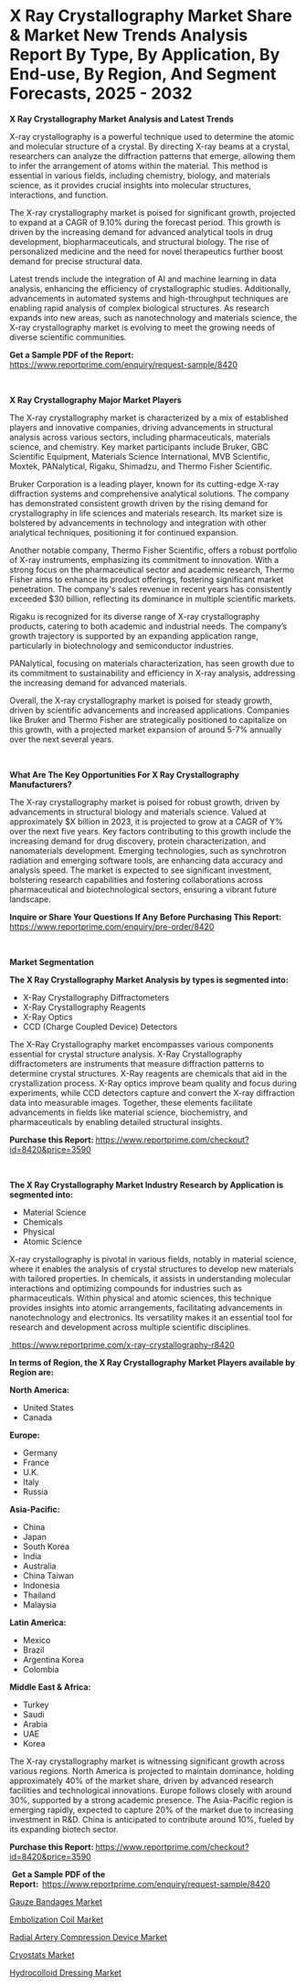 <p><h1>X Ray Crystallography Market Share & Market New Trends Analysis Report By Type, By Application, By End-use, By Region, And Segment Forecasts, 2025 - 2032</h1></p><p><strong>X Ray Crystallography Market Analysis and Latest Trends</strong></p>
<p><p>X-ray crystallography is a powerful technique used to determine the atomic and molecular structure of a crystal. By directing X-ray beams at a crystal, researchers can analyze the diffraction patterns that emerge, allowing them to infer the arrangement of atoms within the material. This method is essential in various fields, including chemistry, biology, and materials science, as it provides crucial insights into molecular structures, interactions, and function.</p><p>The X-ray crystallography market is poised for significant growth, projected to expand at a CAGR of 9.10% during the forecast period. This growth is driven by the increasing demand for advanced analytical tools in drug development, biopharmaceuticals, and structural biology. The rise of personalized medicine and the need for novel therapeutics further boost demand for precise structural data.</p><p>Latest trends include the integration of AI and machine learning in data analysis, enhancing the efficiency of crystallographic studies. Additionally, advancements in automated systems and high-throughput techniques are enabling rapid analysis of complex biological structures. As research expands into new areas, such as nanotechnology and materials science, the X-ray crystallography market is evolving to meet the growing needs of diverse scientific communities.</p></p>
<p><strong>Get a Sample PDF of the Report:&nbsp;</strong> <a href="https://www.reportprime.com/enquiry/request-sample/8420?utm_campaign=2138&utm_medium=2&utm_source=Github&utm_content=ia&utm_term=19032025&utm_id=x-ray-crystallography">https://www.reportprime.com/enquiry/request-sample/8420</a></p>
<p>&nbsp;</p>
<p><strong>X Ray Crystallography Major Market Players</strong></p>
<p><p>The X-ray crystallography market is characterized by a mix of established players and innovative companies, driving advancements in structural analysis across various sectors, including pharmaceuticals, materials science, and chemistry. Key market participants include Bruker, GBC Scientific Equipment, Materials Science International, MVB Scientific, Moxtek, PANalytical, Rigaku, Shimadzu, and Thermo Fisher Scientific.</p><p>Bruker Corporation is a leading player, known for its cutting-edge X-ray diffraction systems and comprehensive analytical solutions. The company has demonstrated consistent growth driven by the rising demand for crystallography in life sciences and materials research. Its market size is bolstered by advancements in technology and integration with other analytical techniques, positioning it for continued expansion.</p><p>Another notable company, Thermo Fisher Scientific, offers a robust portfolio of X-ray instruments, emphasizing its commitment to innovation. With a strong focus on the pharmaceutical sector and academic research, Thermo Fisher aims to enhance its product offerings, fostering significant market penetration. The company's sales revenue in recent years has consistently exceeded $30 billion, reflecting its dominance in multiple scientific markets.</p><p>Rigaku is recognized for its diverse range of X-ray crystallography products, catering to both academic and industrial needs. The company’s growth trajectory is supported by an expanding application range, particularly in biotechnology and semiconductor industries. </p><p>PANalytical, focusing on materials characterization, has seen growth due to its commitment to sustainability and efficiency in X-ray analysis, addressing the increasing demand for advanced materials.</p><p>Overall, the X-ray crystallography market is poised for steady growth, driven by scientific advancements and increased applications. Companies like Bruker and Thermo Fisher are strategically positioned to capitalize on this growth, with a projected market expansion of around 5-7% annually over the next several years.</p></p>
<p>&nbsp;</p>
<p><strong>What Are The Key Opportunities For X Ray Crystallography Manufacturers?</strong></p>
<p><p>The X-ray crystallography market is poised for robust growth, driven by advancements in structural biology and materials science. Valued at approximately $X billion in 2023, it is projected to grow at a CAGR of Y% over the next five years. Key factors contributing to this growth include the increasing demand for drug discovery, protein characterization, and nanomaterials development. Emerging technologies, such as synchrotron radiation and emerging software tools, are enhancing data accuracy and analysis speed. The market is expected to see significant investment, bolstering research capabilities and fostering collaborations across pharmaceutical and biotechnological sectors, ensuring a vibrant future landscape.</p></p>
<p><strong>Inquire or Share Your Questions If Any Before Purchasing This Report:</strong> <a href="https://www.reportprime.com/enquiry/pre-order/8420?utm_campaign=2138&utm_medium=2&utm_source=Github&utm_content=ia&utm_term=19032025&utm_id=x-ray-crystallography">https://www.reportprime.com/enquiry/pre-order/8420</a></p>
<p>&nbsp;</p>
<p><strong>Market Segmentation</strong></p>
<p><strong>The X Ray Crystallography Market Analysis by types is segmented into:</strong></p>
<p><ul><li>X-Ray Crystallography Diffractometers</li><li>X-Ray Crystallography Reagents</li><li>X-Ray Optics</li><li>CCD (Charge Coupled Device) Detectors</li></ul></p>
<p><p>The X-Ray Crystallography market encompasses various components essential for crystal structure analysis. X-Ray Crystallography diffractometers are instruments that measure diffraction patterns to determine crystal structures. X-Ray reagents are chemicals that aid in the crystallization process. X-Ray optics improve beam quality and focus during experiments, while CCD detectors capture and convert the X-ray diffraction data into measurable images. Together, these elements facilitate advancements in fields like material science, biochemistry, and pharmaceuticals by enabling detailed structural insights.</p></p>
<p><strong>Purchase this Report:&nbsp;</strong><a href="https://www.reportprime.com/checkout?id=8420&price=3590&utm_campaign=2138&utm_medium=2&utm_source=Github&utm_content=ia&utm_term=19032025&utm_id=x-ray-crystallography">https://www.reportprime.com/checkout?id=8420&price=3590</a></p>
<p>&nbsp;</p>
<p><strong>The X Ray Crystallography Market Industry Research by Application is segmented into:</strong></p>
<p><ul><li>Material Science</li><li>Chemicals</li><li>Physical</li><li>Atomic Science</li></ul></p>
<p><p>X-ray crystallography is pivotal in various fields, notably in material science, where it enables the analysis of crystal structures to develop new materials with tailored properties. In chemicals, it assists in understanding molecular interactions and optimizing compounds for industries such as pharmaceuticals. Within physical and atomic sciences, this technique provides insights into atomic arrangements, facilitating advancements in nanotechnology and electronics. Its versatility makes it an essential tool for research and development across multiple scientific disciplines.</p></p>
<p><a href="https://www.reportprime.com/x-ray-crystallography-r8420?utm_campaign=2138&utm_medium=2&utm_source=Github&utm_content=ia&utm_term=19032025&utm_id=x-ray-crystallography">&nbsp;https://www.reportprime.com/x-ray-crystallography-r8420</a></p>
<p><strong>In terms of Region, the X Ray Crystallography Market Players available by Region are:</strong></p>
<p>
    <p> <strong> North America: </strong>
        <ul>
            <li>United States</li>
            <li>Canada</li>
        </ul>
        </p> 
    <p> <strong> Europe: </strong>
        <ul>
            <li>Germany</li>
            <li>France</li>
            <li>U.K.</li>
            <li>Italy</li>
            <li>Russia</li>
        </ul>
        </p> 
    <p> <strong> Asia-Pacific: </strong>
        <ul>
            <li>China</li>
            <li>Japan</li>
            <li>South Korea</li>
            <li>India</li>
            <li>Australia</li>
            <li>China Taiwan</li>
            <li>Indonesia</li>
            <li>Thailand</li>
            <li>Malaysia</li>
        </ul>
        </p> 
    <p> <strong> Latin America: </strong>
        <ul>
            <li>Mexico</li>
            <li>Brazil</li>
            <li>Argentina Korea</li>
            <li>Colombia</li>
        </ul>
        </p> 
    <p> <strong> Middle East & Africa: </strong>
        <ul>
            <li>Turkey</li>
            <li>Saudi</li>
            <li>Arabia</li>
            <li>UAE</li>
            <li>Korea</li>
        </ul>
    </p>
    </p>
<p><p>The X-ray crystallography market is witnessing significant growth across various regions. North America is projected to maintain dominance, holding approximately 40% of the market share, driven by advanced research facilities and technological innovations. Europe follows closely with around 30%, supported by a strong academic presence. The Asia-Pacific region is emerging rapidly, expected to capture 20% of the market due to increasing investment in R&D. China is anticipated to contribute around 10%, fueled by its expanding biotech sector.</p></p>
<p><strong>Purchase this Report: </strong><a href="https://www.reportprime.com/checkout?id=8420&price=3590&utm_campaign=2138&utm_medium=2&utm_source=Github&utm_content=ia&utm_term=19032025&utm_id=x-ray-crystallography">https://www.reportprime.com/checkout?id=8420&price=3590</a></p>
<p>&nbsp;<strong>Get a Sample PDF of the Report:&nbsp;&nbsp;</strong><a href="https://www.reportprime.com/enquiry/request-sample/8420?utm_campaign=2138&utm_medium=2&utm_source=Github&utm_content=ia&utm_term=19032025&utm_id=x-ray-crystallography">https://www.reportprime.com/enquiry/request-sample/8420</a></p>
<p><strong></strong></p>
<p><p><a href="https://github.com/roffefaith6l/Market-Research-Report-List-1/blob/main/gauze-bandages-market.md?utm_campaign=2138&utm_medium=2&utm_source=Github&utm_content=ia&utm_term=19032025&utm_id=x-ray-crystallography">Gauze Bandages Market</a></p><p><a href="https://github.com/enieyfabius/Market-Research-Report-List-1/blob/main/embolization-coil-market.md?utm_campaign=2138&utm_medium=2&utm_source=Github&utm_content=ia&utm_term=19032025&utm_id=x-ray-crystallography">Embolization Coil Market</a></p><p><a href="https://github.com/payareganiou/Market-Research-Report-List-1/blob/main/radial-artery-compression-device-market.md?utm_campaign=2138&utm_medium=2&utm_source=Github&utm_content=ia&utm_term=19032025&utm_id=x-ray-crystallography">Radial Artery Compression Device Market</a></p><p><a href="https://github.com/erkidrhoy/Market-Research-Report-List-1/blob/main/cryostats-market.md?utm_campaign=2138&utm_medium=2&utm_source=Github&utm_content=ia&utm_term=19032025&utm_id=x-ray-crystallography">Cryostats Market</a></p><p><a href="https://github.com/milievkulov/Market-Research-Report-List-1/blob/main/hydrocolloid-dressing-market.md?utm_campaign=2138&utm_medium=2&utm_source=Github&utm_content=ia&utm_term=19032025&utm_id=x-ray-crystallography">Hydrocolloid Dressing Market</a></p></p>